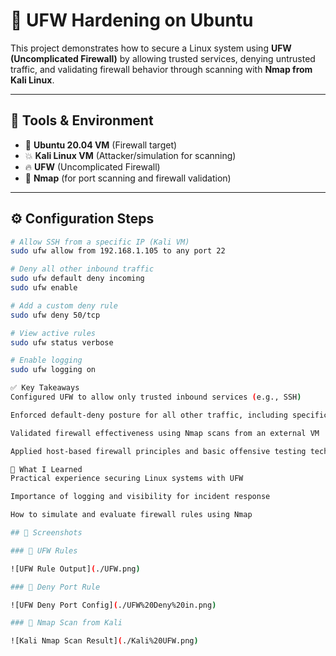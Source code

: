 # 🔐 UFW Hardening on Ubuntu

This project demonstrates how to secure a Linux system using **UFW (Uncomplicated Firewall)** by allowing trusted services, denying untrusted traffic, and validating firewall behavior through scanning with **Nmap from Kali Linux**.

---

## 🧰 Tools & Environment

- 🐧 **Ubuntu 20.04 VM** (Firewall target)
- 💥 **Kali Linux VM** (Attacker/simulation for scanning)
- 🔥 **UFW** (Uncomplicated Firewall)
- 🧪 **Nmap** (for port scanning and firewall validation)

---

## ⚙️ Configuration Steps

```bash
# Allow SSH from a specific IP (Kali VM)
sudo ufw allow from 192.168.1.105 to any port 22

# Deny all other inbound traffic
sudo ufw default deny incoming
sudo ufw enable

# Add a custom deny rule
sudo ufw deny 50/tcp

# View active rules
sudo ufw status verbose

# Enable logging
sudo ufw logging on

✅ Key Takeaways
Configured UFW to allow only trusted inbound services (e.g., SSH)

Enforced default-deny posture for all other traffic, including specific port blocks

Validated firewall effectiveness using Nmap scans from an external VM

Applied host-based firewall principles and basic offensive testing techniques

🚀 What I Learned
Practical experience securing Linux systems with UFW

Importance of logging and visibility for incident response

How to simulate and evaluate firewall rules using Nmap

## 📸 Screenshots

### 🔧 UFW Rules

![UFW Rule Output](./UFW.png)

### 🚫 Deny Port Rule

![UFW Deny Port Config](./UFW%20Deny%20in.png)

### 🧪 Nmap Scan from Kali

![Kali Nmap Scan Result](./Kali%20UFW.png)





